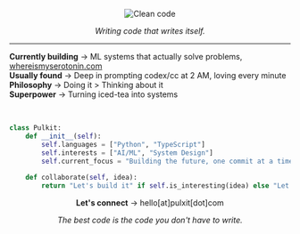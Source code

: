 <div align="center">

![Clean code](https://media.giphy.com/media/ZVik7pBtu9dNS/giphy.gif)
    
*Writing code that writes itself.*

</div>

---

**Currently building** → ML systems that actually solve problems, [whereismyserotonin.com](https://whereismyserotonin.com/)
<br>
**Usually found** → Deep in prompting codex/cc at 2 AM, loving every minute  
**Philosophy** → Doing it > Thinking about it  
**Superpower** → Turning iced-tea into systems  

<br>

```python
class Pulkit:
    def __init__(self):
        self.languages = ["Python", "TypeScript"]
        self.interests = ["AI/ML", "System Design"]
        self.current_focus = "Building the future, one commit at a time"
    
    def collaborate(self, idea):
        return "Let's build it" if self.is_interesting(idea) else "Let's make it interesting"
```

<div align="center">

**Let's connect** → hello[at]pulxit[dot]com

*The best code is the code you don't have to write.*

</div>
